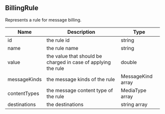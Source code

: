 ## BillingRule

Represents a rule for message billing.

| Name                     | Description                                                   | Type                       |
|--------------------------|---------------------------------------------------------------|----------------------------|
| id                       | the rule id                                                   | string                     |
| name                     | the rule name                                                 | string                     |
| value                    | the value that should be charged in case of applying the rule | double                     |
| messageKinds             | the message kinds of the rule                                 | MessageKind array          |
| contentTypes             | the message content type of the rule                          | MediaType array            |
| destinations             | the destinations                                              | string array               |